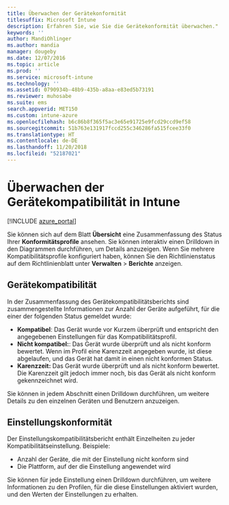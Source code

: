 ```yaml
---
title: Überwachen der Gerätekonformität
titlesuffix: Microsoft Intune
description: Erfahren Sie, wie Sie die Gerätekonformität überwachen."
keywords: ''
author: MandiOhlinger
ms.author: mandia
manager: dougeby
ms.date: 12/07/2016
ms.topic: article
ms.prod: ''
ms.service: microsoft-intune
ms.technology: ''
ms.assetid: 0790934b-48b9-435b-a8aa-e83ed5b73191
ms.reviewer: muhosabe
ms.suite: ems
search.appverid: MET150
ms.custom: intune-azure
ms.openlocfilehash: b6c86b8f365f5ac3e65e91725e9fcd29ccd9ef58
ms.sourcegitcommit: 51b763e131917fccd255c346286fa515fcee33f0
ms.translationtype: HT
ms.contentlocale: de-DE
ms.lasthandoff: 11/20/2018
ms.locfileid: "52187021"
---
```

# <a name="monitor-device-compliance-in-intune"></a>Überwachen der Gerätekompatibilität in Intune

[!INCLUDE [azure_portal](./includes/azure_portal.md)]

Sie können sich auf dem Blatt **Übersicht** eine Zusammenfassung des Status Ihrer **Konformitätsprofile** ansehen.
Sie können interaktiv einen Drilldown in den Diagrammen durchführen, um Details anzuzeigen. Wenn Sie mehrere Kompatibilitätsprofile konfiguriert haben, können Sie den Richtlinienstatus auf dem Richtlinienblatt unter **Verwalten** > **Berichte** anzeigen.

##  <a name="device-compliance"></a>Gerätekompatibilität

In der Zusammenfassung des Gerätekompatibilitätsberichts sind zusammengestellte Informationen zur Anzahl der Geräte aufgeführt, für die einer der folgenden Status gemeldet wurde:

- **Kompatibel**: Das Gerät wurde vor Kurzem überprüft und entspricht den angegebenen Einstellungen für das Kompatibilitätsprofil.
- **Nicht kompatibel:**: Das Gerät wurde überprüft und als nicht konform bewertet.  Wenn im Profil eine Karenzzeit angegeben wurde, ist diese abgelaufen, und das Gerät hat damit in einen nicht konformen Status.
- **Karenzzeit:** Das Gerät wurde überprüft und als nicht konform bewertet. Die Karenzzeit gilt jedoch immer noch, bis das Gerät als nicht konform gekennzeichnet wird.

Sie können in jedem Abschnitt einen Drilldown durchführen, um weitere Details zu den einzelnen Geräten und Benutzern anzuzeigen.

## <a name="setting-compliance"></a>Einstellungskonformität

Der Einstellungskompatibilitätsbericht enthält Einzelheiten zu jeder Kompatibilitätseinstellung. Beispiele:

- Anzahl der Geräte, die mit der Einstellung nicht konform sind
- Die Plattform, auf der die Einstellung angewendet wird

Sie können für jede Einstellung einen Drilldown durchführen, um weitere Informationen zu den Profilen, für die diese Einstellungen aktiviert wurden, und den Werten der Einstellungen zu erhalten.

